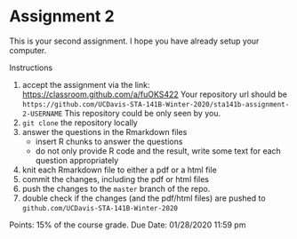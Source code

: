 # Assignment 2


This is your second assignment. I hope you have already setup your computer.

Instructions

1. accept the assignment via the link: https://classroom.github.com/a/fuOKS422
    Your repository url should be `https://github.com/UCDavis-STA-141B-Winter-2020/sta141b-assignment-2-USERNAME`
    This repository could be only seen by you.
1. `git clone` the repository locally
1. answer the questions in the Rmarkdown files 
    - insert R chunks to answer the questions
    - do not only provide R code and the result, write some text for each question appropriately
1. knit each Rmarkdown file to either a pdf or a html file
1. commit the changes, including the pdf or html files
1. push the changes to the `master` branch of the repo.
1. double check if the changes (and the pdf/html files) are pushed to `github.com/UCDavis-STA-141B-Winter-2020`


Points: 15% of the course grade.
Due Date: 01/28/2020 11:59 pm
